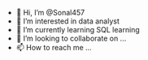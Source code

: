 - 👋 Hi, I’m @Sonal457
- 👀 I’m interested in data analyst
- 🌱 I’m currently learning SQL learning
- 💞️ I’m looking to collaborate on ...
- 📫 How to reach me ...

<!---
Sonal457/Sonal457 is a ✨ special ✨ repository because its `README.md` (this file) appears on your GitHub profile.
You can click the Preview link to take a look at your changes.
--->
